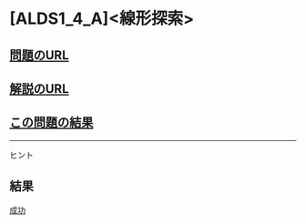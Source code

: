 # \[ALDS1_4_A\]\<線形探索\>

## [問題のURL](https://onlinejudge.u-aizu.ac.jp/problems/ALDS1_4_A)
## [解説のURL](https://onlinejudge.u-aizu.ac.jp/resources/commentaries/ALDS1_4_A/ja/post?general=Algorithm)
## [この問題の結果](https://onlinejudge.u-aizu.ac.jp/solutions/problem/ALDS1_4_A)

<!---- 「問題の結果の見方」
 PROBLEMS→問題番号一覧→回答者数→accepted＋言語をセレクトする 
 ---->

-----
ヒント

## 結果

[成功](https://onlinejudge.u-aizu.ac.jp/status/users/ymnk_kun/submissions/1/ALDS1_4_A/judge/6818513/JAVA)